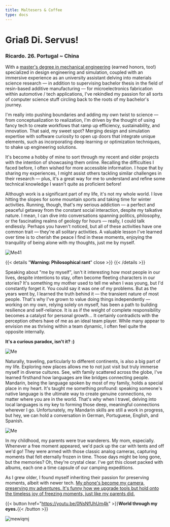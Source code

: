 ```yaml
---
title: Maltesers & Coffee
type: docs
---
```


# **Griaß Di. Servus!**

### Ricardo. 26. Portugal ~ China

With a [master's degree in mechanical engineering](https://fenix.tecnico.ulisboa.pt/cursos/memec/dissertacao/1128253548922394) (earned honors, too!) specialized in design engineering and simulation, coupled with an immersive experience as an university assistant delving into materials science research — in addition to supervising bachelor thesis in the field of resin-based additive manufacturing — for microelectronics fabrication within automotive / tech applications, I've rekindled my passion for all sorts of computer science stuff circling back to the roots of my bachelor's journey.

I'm really into pushing boundaries and adding my own twist to science — from conceptualization to realization, I'm driven by the thought of using fancy tech to create workflows that ramp up efficiency, sustainability, and innovation. That said, my sweet spot? Merging design and simulation expertise with software curiosity to open up doors that integrate unique elements, such as incorporating deep learning or optimization techniques, to shake up engineering solutions. 


It's become a hobby of mine to sort through my recent and older projects with the intention of showcasing them online. Recalling the difficulties I faced before, I often wished for more accessible information. I hope that by sharing my experiences, I might assist others tackling similar challenges in their research — plus, it's a great way for me to understand and refine some technical knowledge I wasn't quite as proficient before!


Although work is a significant part of my life, it's not my whole world. I love hitting the slopes for some mountain sports and taking time for winter activities. Running, though, that's my serious addiction — a perfect and peaceful getaway from the constant social interaction, despite my talkative nature. I mean, I can dive into conversations spanning politics, philosophy, or the fascinating realms of geology for hours — really, I could talk endlessly. Perhaps you haven't noticed, but all of these activities have one common trait — they're all solitary activities. A valuable lesson I've learned over time is to cherish the peace I find in these moments, enjoying the tranquility of being alone with my thoughts, just me by myself.

![Me41](https://live.staticflickr.com/65535/53352035229_f9204869a6_c.jpg)

{{< details "**Warning: Philosophical rant**" close >}}
{{< /details >}}


Speaking about "me by myself", isn't it interesting how most people in our lives, despite intentions to stay, often become fleeting characters in our stories? It's something my mother used to tell me when I was young, but I'd constantly forget it. You could say it was one of my problems. But as the years went by, I learned the truth behind it — the transient nature of most people. That's why I've grown to value doing things independently — working on my own, relying solely on myself, has been a path to building resilience and self-reliance. It is as if the weight of complete responsibility becomes a catalyst for personal growth... It certainly contradicts with the perception others have of me as an ideal team player. While many appear to envision me as thriving within a team dynamic, I often feel quite the opposite internally. 

**It's a curious paradox, isn't it? :)**

![Me](https://live.staticflickr.com/65535/53351935583_2203c22f2f_c.jpg)


Naturally, traveling, particularly to different continents, is also a big part of my life. Exploring new places allows me to not just visit but truly immerse myself in diverse cultures. See, with family scattered across the globe, I've learned firsthand how languages are like bridges connecting people. Mandarin, being the language spoken by most of my family, holds a special place in my heart. It's taught me something profound: speaking someone's native language is the ultimate way to create genuine connections, no matter where you are in the world. That's why when I travel, delving into local languages is my key to forming those deep, meaningful connections wherever I go. Unfortunately, my Mandarin skills are still a work in progress, but hey, we can hold a conversation in German, Portuguese, English, and Spanish.

![Me](https://live.staticflickr.com/65535/53343069030_6d4e5837cd_c.jpg)

In my childhood, my parents were true wanderers. My mom, especially. Whenever a free moment appeared, we'd pack up the car with tents and off we'd go! They were armed with those classic analog cameras, capturing moments that felt eternally frozen in time. Those days might be long gone, but the memories? Oh, they're crystal clear. I've got this closet packed with albums, each one a time capsule of our camping expeditions. 

As I grew older, I found myself inheriting their passion for preserving moments, albeit with newer tech. [My phone's become my camera, preserving my adventures. It's funny how we upgrade tools but hold onto the timeless joy of freezing moments, just like my parents did.](https://youtu.be/0NsNfUhUm4k)




{{< button href="https://youtu.be/0NsNfUhUm4k" >}}**World through my eyes.**{{< /button >}}

![mewiqmj](https://live.staticflickr.com/65535/53353230796_84eda25aa1_c.jpg)

